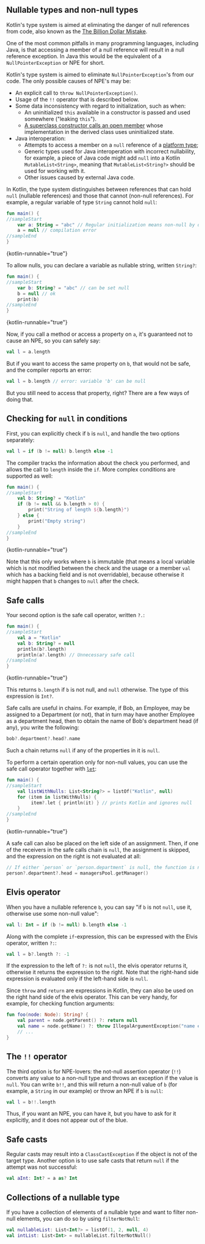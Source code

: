 [//]: # (title: Null safety)

## Nullable types and non-null types

Kotlin's type system is aimed at eliminating the danger of null references from code, also known as the [The Billion Dollar Mistake](https://en.wikipedia.org/wiki/Tony_Hoare#Apologies_and_retractions).

One of the most common pitfalls in many programming languages, including Java, is that accessing a member of a null 
reference will result in a null reference exception. In Java this would be the equivalent of a `NullPointerException` 
or NPE for short.

Kotlin's type system is aimed to eliminate `NullPointerException`'s from our code. The only possible causes of NPE's may be:

* An explicit call to `throw NullPointerException()`.
* Usage of the `!!` operator that is described below.
* Some data inconsistency with regard to initialization, such as when:
  * An uninitialized `this` available in a constructor is passed and used somewhere ("leaking `this`").
  * [A superclass constructor calls an open member](inheritance.md#derived-class-initialization-order) whose implementation 
  in the derived class uses uninitialized state.
* Java interoperation:
  * Attempts to access a member on a `null` reference of a [platform type](java-interop.md#null-safety-and-platform-types);
  * Generic types used for Java interoperation with incorrect nullability, for example, a piece of Java code might add 
  `null` into a Kotlin `MutableList<String>`, meaning that `MutableList<String?>` should be used for working with it.
  * Other issues caused by external Java code.

In Kotlin, the type system distinguishes between references that can hold `null` (nullable references) and those that 
cannot (non-null references).
For example, a regular variable of type `String` cannot hold `null`:

```kotlin
fun main() {
//sampleStart
    var a: String = "abc" // Regular initialization means non-null by default
    a = null // compilation error
//sampleEnd
}
```
{kotlin-runnable="true"}

To allow nulls, you can declare a variable as nullable string, written `String?`:

```kotlin
fun main() {
//sampleStart
    var b: String? = "abc" // can be set null
    b = null // ok
    print(b)
//sampleEnd
}
```
{kotlin-runnable="true"}

Now, if you call a method or access a property on `a`, it's guaranteed not to cause an NPE, so you can safely say:

```kotlin
val l = a.length
```

But if you want to access the same property on `b`, that would not be safe, and the compiler reports an error:

```kotlin
val l = b.length // error: variable 'b' can be null
```

But you still need to access that property, right? There are a few ways of doing that.

## Checking for `null` in conditions

First, you can explicitly check if `b` is `null`, and handle the two options separately:

```kotlin
val l = if (b != null) b.length else -1
```

The compiler tracks the information about the check you performed, and allows the call to `length` inside the `if`.
More complex conditions are supported as well:

```kotlin
fun main() {
//sampleStart
    val b: String? = "Kotlin"
    if (b != null && b.length > 0) {
        print("String of length ${b.length}")
    } else {
        print("Empty string")
    }
//sampleEnd
}
```
{kotlin-runnable="true"}

Note that this only works where `b` is immutable (that means a local variable which is not modified between the check and the
usage or a member `val` which has a backing field and is not overridable), because otherwise it might
happen that `b` changes to `null` after the check.

## Safe calls

Your second option is the safe call operator, written `?.`:

```kotlin
fun main() {
//sampleStart
    val a = "Kotlin"
    val b: String? = null
    println(b?.length)
    println(a?.length) // Unnecessary safe call
//sampleEnd
}
```
{kotlin-runnable="true"}

This returns `b.length` if `b` is not null, and `null` otherwise. The type of this expression is `Int?`.

Safe calls are useful in chains. For example, if Bob, an Employee, may be assigned to a Department (or not),
that in turn may have another Employee as a department head, then to obtain the name of Bob's department head (if any), 
you write the following:

```kotlin
bob?.department?.head?.name
```

Such a chain returns `null` if any of the properties in it is `null`.

To perform a certain operation only for non-null values, you can use the safe call operator together with 
[`let`](https://kotlinlang.org/api/latest/jvm/stdlib/kotlin/let.html):

```kotlin
fun main() {
//sampleStart
    val listWithNulls: List<String?> = listOf("Kotlin", null)
    for (item in listWithNulls) {
         item?.let { println(it) } // prints Kotlin and ignores null
    }
//sampleEnd
}
```
{kotlin-runnable="true"}

A safe call can also be placed on the left side of an assignment. Then, if one of the receivers in the safe calls chain 
is `null`, the assignment is skipped, and the expression on the right is not evaluated at all:

```kotlin
// If either `person` or `person.department` is null, the function is not called:
person?.department?.head = managersPool.getManager()
```

## Elvis operator

When you have a nullable reference `b`, you can say "if `b` is not `null`, use it, otherwise use some non-null value":

```kotlin
val l: Int = if (b != null) b.length else -1
```

Along with the complete `if`-expression, this can be expressed with the Elvis operator, written `?:`:

```kotlin
val l = b?.length ?: -1
```

If the expression to the left of `?:` is not `null`, the elvis operator returns it, otherwise it returns the expression 
to the right.
Note that the right-hand side expression is evaluated only if the left-hand side is `null`.

Since `throw` and `return` are expressions in Kotlin, they can also be used on
the right hand side of the elvis operator. This can be very handy, for example, for checking function arguments:

```kotlin
fun foo(node: Node): String? {
    val parent = node.getParent() ?: return null
    val name = node.getName() ?: throw IllegalArgumentException("name expected")
    // ...
}
```

## The `!!` operator

The third option is for NPE-lovers: the not-null assertion operator (`!!`) converts any value to a non-null
type and throws an exception if the value is `null`. You can write `b!!`, and this will return a non-null value of `b`
(for example, a `String` in our example) or throw an NPE if `b` is `null`:

```kotlin
val l = b!!.length
```

Thus, if you want an NPE, you can have it, but you have to ask for it explicitly, and it does not appear out of the blue.

## Safe casts

Regular casts may result into a `ClassCastException` if the object is not of the target type.
Another option is to use safe casts that return `null` if the attempt was not successful:

```kotlin
val aInt: Int? = a as? Int
```

## Collections of a nullable type

If you have a collection of elements of a nullable type and want to filter non-null elements, you can do so by using 
`filterNotNull`:

```kotlin
val nullableList: List<Int?> = listOf(1, 2, null, 4)
val intList: List<Int> = nullableList.filterNotNull()
```

